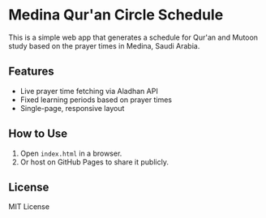 # Medina Qur'an Circle Schedule

This is a simple web app that generates a schedule for Qur'an and Mutoon study based on the prayer times in Medina, Saudi Arabia.

## Features

- Live prayer time fetching via Aladhan API
- Fixed learning periods based on prayer times
- Single-page, responsive layout

## How to Use

1. Open `index.html` in a browser.
2. Or host on GitHub Pages to share it publicly.

## License

MIT License
